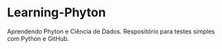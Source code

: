# Learning-Phyton
Aprendendo Phyton e Ciência de Dados.
Respositório para testes simples com Python e GitHub.


